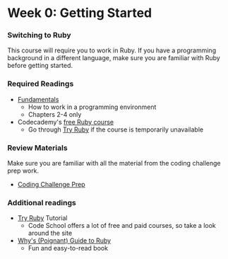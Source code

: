 # Week 0: Getting Started

### Switching to Ruby
This course will require you to work in Ruby. If you have a programming
background in a different language, make sure you are familiar with Ruby
before getting started.

### Required Readings
- [Fundamentals][fundamentals]
  - How to work in a programming environment
  - Chapters 2-4 only
- Codecademy's [free Ruby course][codecademy]
  - Go through [Try Ruby][code-school] if the course is temporarily unavailable

### Review Materials
Make sure you are familiar with all the material from the coding challenge
prep work.
- [Coding Challenge Prep][prep2]

### Additional readings
- [Try Ruby][code-school] Tutorial
  - Code School offers a lot of free and paid courses, so take a look around the site
- [Why's (Poignant) Guide to Ruby][poignant]
  - Fun and easy-to-read book

[fundamentals]: ./readings/fundamentals.md
[beginning-ruby]: http://beginningruby.org/
[codecademy]: https://www.codecademy.com/learn/ruby
[prep2]: http://prepwork.appacademy.io/coding-test-2/
[code-school]:https://www.codeschool.com/courses/try-ruby
[poignant]: http://poignant.guide/book/
